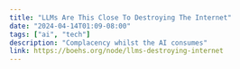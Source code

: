 ```yaml
---
title: "LLMs Are This Close To Destroying The Internet"
date: "2024-04-14T01:09-08:00"
tags: ["ai", "tech"]
description: "Complacency whilst the AI consumes"
link: https://boehs.org/node/llms-destroying-internet
---
```

